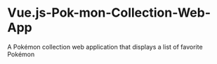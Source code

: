 # Vue.js-Pok-mon-Collection-Web-App
A Pokémon collection web application that displays a list of favorite Pokémon
